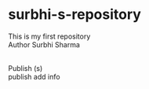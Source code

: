 # surbhi-s-repository
This is my first repository
<br>
Author Surbhi Sharma

<br>
Publish (s)



<br>
publish
add info

